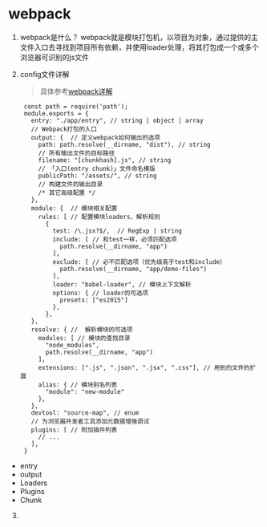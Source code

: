 # webpack

1. webpack是什么？
   webpack就是模块打包机，以项目为对象，通过提供的主文件入口去寻找到项目所有依赖，并使用loader处理，将其打包成一个或多个浏览器可识别的js文件

2. config文件详解
   
    >具体参考[webpack详解](https://juejin.im/post/5aa3d2056fb9a028c36868aa)

        const path = require('path');
        module.exports = {
          entry: "./app/entry", // string | object | array
          // Webpack打包的入口
          output: {  // 定义webpack如何输出的选项
            path: path.resolve(__dirname, "dist"), // string
            // 所有输出文件的目标路径
            filename: "[chunkhash].js", // string
            // 「入口(entry chunk)」文件命名模版
            publicPath: "/assets/", // string
            // 构建文件的输出目录
            /* 其它高级配置 */
          },
          module: {  // 模块相关配置
            rules: [ // 配置模块loaders，解析规则
              {
                test: /\.jsx?$/,  // RegExp | string
                include: [ // 和test一样，必须匹配选项
                  path.resolve(__dirname, "app")
                ],
                exclude: [ // 必不匹配选项（优先级高于test和include）
                  path.resolve(__dirname, "app/demo-files")
                ],
                loader: "babel-loader", // 模块上下文解析
                options: { // loader的可选项
                  presets: ["es2015"]
                },
              },
          },
          resolve: { //  解析模块的可选项
            modules: [ // 模块的查找目录
              "node_modules",
              path.resolve(__dirname, "app")
            ],
            extensions: [".js", ".json", ".jsx", ".css"], // 用到的文件的扩展
            alias: { // 模块别名列表
              "module": "new-module"
            },
          },
          devtool: "source-map", // enum
          // 为浏览器开发者工具添加元数据增强调试
          plugins: [ // 附加插件列表
            // ...
          ],
        }

  - entry
  - output
  - Loaders
  - Plugins
  - Chunk



3. 